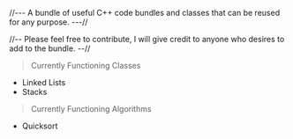 //--- A bundle of useful C++ code bundles and classes that can be reused for any purpose. ---//

//-- Please feel free to contribute, I will give credit to anyone who desires to add to the bundle. --//

> Currently Functioning Classes 

- Linked Lists
- Stacks

> Currently Functioning Algorithms

- Quicksort
